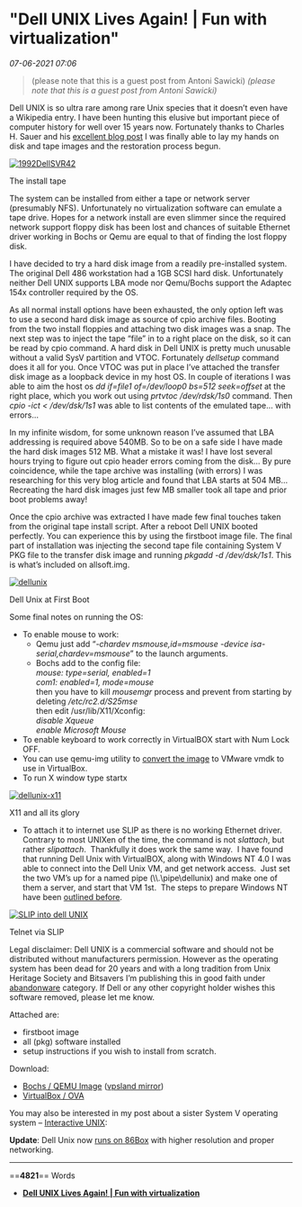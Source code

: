 # "Dell UNIX Lives Again! | Fun with virtualization"

*07-06-2021 07:06* 

> (please note that this is a guest post from Antoni Sawicki)
*(please note that this is a guest post from Antoni Sawicki)*

Dell UNIX is so ultra rare among rare Unix species that it doesn’t even have a Wikipedia entry. I have been hunting this elusive but important piece of computer history for well over 15 years now. Fortunately thanks to Charles H. Sauer and his [excellent blog post](http://technologists.com/notes/2008/01/10/a-brief-history-of-dell-unix/) I was finally able to lay my hands on disk and tape images and the restoration process begun.

[![](https://virtuallyfun.com/wordpress/wp-content/uploads/2012/03/1992DellSVR42-300x196.jpg "1992DellSVR42")](https://virtuallyfun.com/wordpress/wp-content/uploads/2012/03/1992DellSVR42.jpeg)

The install tape

The system can be installed from either a tape or network server (presumably NFS). Unfortunately no virtualization software can emulate a tape drive. Hopes for a network install are even slimmer since the required network support floppy disk has been lost and chances of suitable Ethernet driver working in Bochs or Qemu are equal to that of finding the lost floppy disk.

I have decided to try a hard disk image from a readily pre-installed system. The original Dell 486 workstation had a 1GB SCSI hard disk. Unfortunately neither Dell UNIX supports LBA mode nor Qemu/Bochs support the Adaptec 154x controller required by the OS.

As all normal install options have been exhausted, the only option left was to use a second hard disk image as source of cpio archive files. Booting from the two install floppies and attaching two disk images was a snap. The next step was to inject the tape “file” in to a right place on the disk, so it can be read by cpio command. A hard disk in Dell UNIX is pretty much unusable without a valid SysV partition and VTOC. Fortunately *dellsetup* command does it all for you. Once VTOC was put in place I’ve attached the transfer disk image as a loopback device in my host OS. In couple of iterations I was able to aim the host os *dd if=file1 of=/dev/loop0 bs=512 seek=offset* at the right place, which you work out using *prtvtoc /dev/rdsk/1s0* command. Then *cpio -ict < /dev/dsk/1s1* was able to list contents of the emulated tape… with errors…

In my infinite wisdom, for some unknown reason I’ve assumed that LBA addressing is required above 540MB. So to be on a safe side I have made the hard disk images 512 MB. What a mistake it was! I have lost several hours trying to figure out cpio header errors coming from the disk… By pure coincidence, while the tape archive was installing (with errors) I was researching for this very blog article and found that LBA starts at 504 MB… Recreating the hard disk images just few MB smaller took all tape and prior boot problems away!

Once the cpio archive was extracted I have made few final touches taken from the original tape install script. After a reboot Dell UNIX booted perfectly. You can experience this by using the firstboot image file. The final part of installation was injecting the second tape file containing System V PKG file to the transfer disk image and running *pkgadd -d /dev/dsk/1s1*. This is what’s included on allsoft.img.

[![](https://virtuallyfun.com/wordpress/wp-content/uploads/2012/03/dellunix.png "dellunix")](https://virtuallyfun.com/wordpress/wp-content/uploads/2012/03/dellunix.png)

Dell Unix at First Boot

Some final notes on running the OS:

-   To enable mouse to work:
    -   Qemu just add “*\-chardev msmouse,id=msmouse -device isa-serial,chardev=msmouse*” to the launch arguments.
    -   Bochs add to the config file:  
        *mouse: type=serial, enabled=1*   
        *com1: enabled=1, mode=mouse*  
        then you have to kill *mousemgr* process and prevent from starting by deleting */etc/rc2.d/S25mse*  
        then edit /usr/lib/X11/Xconfig:  
        *disable Xqueue*   
        *enable Microsoft Mouse*
-   To enable keyboard to work correctly in VirtualBOX start with Num Lock OFF.
-   You can use qemu-img utility to [convert the image](https://virtuallyfun.com/?p=436) to VMware vmdk to use in VirtualBox.
-   To run X window type startx

[![](https://virtuallyfun.com/wordpress/wp-content/uploads/2012/03/dellunix-x11.png "dellunix-x11")](https://virtuallyfun.com/wordpress/wp-content/uploads/2012/03/dellunix-x11.png)

X11 and all its glory

-   To attach it to internet use SLIP as there is no working Ethernet driver.  Contrary to most UNIXen of the time, the command is not *slattach*, but rather *slipattach*.  Thankfully it does work the same way.  I have found that running Dell Unix with VirtualBOX, along with Windows NT 4.0 I was able to connect into the Dell Unix VM, and get network access.  Just set the two VM’s up for a named pipe (\\\\.\\pipe\\dellunix) and make one of them a server, and start that VM 1st.  The steps to prepare Windows NT have been [outlined before](https://virtuallyfun.com/?p=216).

[![](https://virtuallyfun.com/wordpress/wp-content/uploads/2012/03/SLIP-into-dell-UNIX.png "SLIP into dell UNIX")](https://virtuallyfun.com/wordpress/wp-content/uploads/2012/03/SLIP-into-dell-UNIX.png)

Telnet via SLIP

Legal disclaimer: Dell UNIX is a commercial software and should not be distributed without manufacturers permission. However as the operating system has been dead for 20 years and with a long tradition from Unix Heritage Society and Bitsavers I’m publishing this in good faith under [abandonware](https://virtuallyfun.com/?p=1692) category. If Dell or any other copyright holder wishes this software removed, please let me know.

Attached are:

-   firstboot image
-   all (pkg) software installed
-   setup instructions if you wish to install from scratch.

Download:

-   [Bochs / QEMU Image](http://tenox.pdp-11.ru/dellunix/dellunix-bochs-qemu.7z) ([vpsland mirror](https://vpsland.superglobalmegacorp.com/install/DELLUnix/dellunix-bochs-qemu.7z))
-   [VirtualBox / OVA](http://tenox.pdp-11.ru/dellunix/DellUnix.ova)

You may also be interested in my post about a sister System V operating system – [Interactive UNIX](https://virtuallyfun.com/?p=197):

**Update**: Dell Unix now [runs on 86Box](https://virtuallyfun.com/wordpress/2020/12/01/dell-unix-on-86box/) with higher resolution and proper networking.
***

==**4821**== Words

- **[Dell UNIX Lives Again! | Fun with virtualization](https://virtuallyfun.com/wordpress/2012/03/20/dell-unix-lives-again/)**
